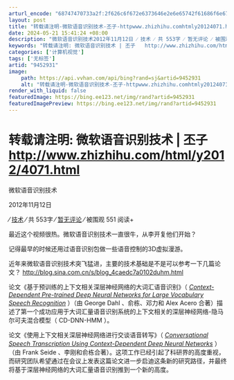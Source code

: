 ```yaml
---
arturl_encode: "68747470733a2f:2f626c6f672e6373646e2e6e65742f61686f6e673238363238:362f61727469636c652f64657461696c732f39343532393331"
layout: post
title: "转载请注明-微软语音识别技术-丕子-httpwww.zhizhihu.comhtmly20124071.html"
date: 2024-05-21 15:41:24 +08:00
description: "微软语音识别技术2012年11月12日 ⁄ 技术 ⁄ 共 553字 ⁄ 暂无评论 ⁄ 被围观 551"
keywords: "转载请注明: 微软语音识别技术 | 丕子   http://www.zhizhihu.com/html/y2012/4071.html"
categories: ['计算机视觉']
tags: ['无标签']
artid: "9452931"
image:
    path: https://api.vvhan.com/api/bing?rand=sj&artid=9452931
    alt: "转载请注明-微软语音识别技术-丕子-httpwww.zhizhihu.comhtmly20124071.html"
render_with_liquid: false
featuredImage: https://bing.ee123.net/img/rand?artid=9452931
featuredImagePreview: https://bing.ee123.net/img/rand?artid=9452931
---
```


# 转载请注明: 微软语音识别技术 | 丕子 http://www.zhizhihu.com/html/y2012/4071.html

微软语音识别技术

2012年11月12日

⁄
[技术](http://www.zhizhihu.com/html/ycategory/cat_ico23 "查看 技术 中的全部文章")
⁄ 共 553字
⁄
[暂无评论](http://www.zhizhihu.com/html/y2012/4071.html#respond "《微软语音识别技术》上的评论")
⁄ 被围观 551 阅读+

最近这个视频很热。微软语音识别技术一直很牛，从李开复他们开始？

记得最早的时候还用过语音识别包做一些语音控制的3D虚拟漫游。

近年来微软语音识别技术突飞猛进，主要的技术基础是不是可以参考一下几篇论文？
<http://blog.sina.com.cn/s/blog_4caedc7a0102duhm.html>

论文《基于预训练的上下文相关深层神经网络的大词汇语音识别》（
*[Context-Dependent Pre-trained Deep Neural Networks for Large Vocabulary Speech Recognition](http://research.microsoft.com/pubs/144412/DBN4LVCSR-TransASLP.pdf)*
）（由
George Dahl
、俞栋、邓力和
Alex Acero
合著）描述了第一个成功应用于大词汇量语音识别系统的上下文相关的深层神经网络-隐马尔可夫混合模型（
CD-DNN-HMM
）。

论文《使用上下文相关深层神经网络进行交谈语音转写》（
*[Conversational Speech Transcription Using Context-Dependent Deep Neural Networks](http://research.microsoft.com/pubs/153169/CD-DNN-HMM-SWB-Interspeech2011-Pub.pdf)*
）（由
Frank Seide
、李刚和俞栋合著）。这项工作已经引起了科研界的高度重视，而研究团队希望通过在会议上发表这篇论文进一步启迪这条新的研究路径，并最终将基于深层神经网络的大词汇量语音识别推到一个新的高度。